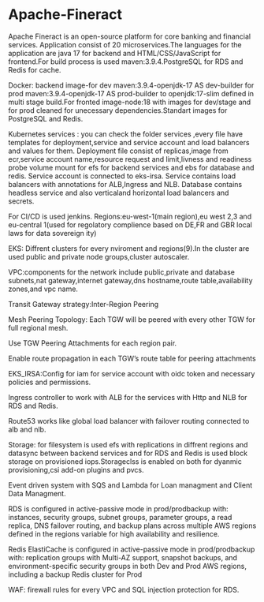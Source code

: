 # Apache-Fineract

Apache Fineract is an open-source platform for core banking and financial services. Application consist of 20 microservices.The languages for the application are java 17 for backend and HTML/CSS/JavaScript for frontend.For build process is used maven:3.9.4.PostgreSQL for RDS and Redis for cache.

Docker: backend image-for dev maven:3.9.4-openjdk-17 AS dev-builder for prod maven:3.9.4-openjdk-17 AS prod-builder to openjdk:17-slim defined in multi stage build.For fronted image-node:18 with images for dev/stage and for prod cleaned for unecessary dependencies.Standart images for PostgreSQL and Redis.


Kubernetes services : you can check the folder services ,every file have templates for deployment,service and service account and load balancers and values for them. Deployment file consist of replicas,image from ecr,service account name,resource request and limit,livness and readiness probe volume mount for efs for backend services and ebs for database and redis. Service account is connected to eks-irsa. Service contains load balancers with annotations for ALB,Ingress and NLB. Database contains headless service and also verticaland horizontal load balancers and secrets.


For CI/CD is used jenkins.
Regions:eu-west-1(main region),eu west 2,3 and eu-central 1(used for regolatory complience based on DE,FR and GBR local laws for data sovereign ity)

EKS: Diffrent clusters for every nviroment and regions(9).In the cluster are used public and private node groups,cluster autoscaler.

VPC:components for the network include public,private and database subnets,nat gateway,internet gateway,dns hostname,route table,availability zones,and vpc name.

Transit Gateway strategy:Inter-Region Peering

Mesh Peering Topology: Each TGW will be peered with every other TGW for full regional mesh.

Use TGW Peering Attachments for each region pair.

Enable route propagation in each TGW’s route table for peering attachments

EKS_IRSA:Config for iam for service account with oidc token and necessary policies and permissions.

Ingress controller to work with ALB for the services with Http and NLB for RDS and Redis.

Route53 works like global load balancer with failover routing connected to alb and nlb.

Storage: for filesystem is used efs with replications in diffrent regions and datasync between backend services and for RDS and Redis is used block storage on provisioned iops.Storageclss is enabled on both for dyanmic provisioning,csi add-on plugins and pvcs.

Event driven system with SQS and Lambda for Loan managment and Client Data Managment.

RDS is configured in active-passive mode in prod/prodbackup with: instances, security groups, subnet groups, parameter groups, a read replica, DNS failover routing, and backup plans across multiple AWS regions defined in the regions variable for high availability and resilience.

Redis ElastiCache is configured in active-passive mode in prod/prodbackup with: replication groups with Multi-AZ support, snapshot backups, and environment-specific security groups in both Dev and Prod AWS regions, including a backup Redis cluster for Prod

WAF: firewall rules for every VPC and SQL injection protection for RDS.
